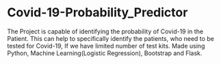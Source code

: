 # Covid-19-Probability_Predictor
The Project is capable of identifying the probability of Covid-19 in the Patient. This can help to specifically identify the patients, who need to be tested for Covid-19, If we have limited number of test kits. Made using Python, Machine Learning(Logistic Regression), Bootstrap and Flask.
